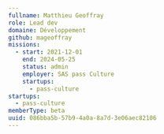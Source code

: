 ```yaml
---
fullname: Matthieu Geoffray
role: Lead dev
domaine: Développement
github: mageoffray
missions:
  - start: 2021-12-01
    end: 2024-05-25
    status: admin
    employer: SAS pass Culture
    startups:
      - pass-culture
startups:
  - pass-culture
memberType: beta
uuid: 086bba5b-57b9-4a0a-8a7d-3e06aec82106
---
```

